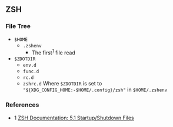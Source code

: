 
## ZSH
### File Tree
- `$HOME`
    - `.zshenv`
        - The first<sup>[1](#ref1)</sup> file read
- `$ZDOTDIR`
    - `env.d`
    - `func.d`
    - `rc.d` 
    - `zshrc.d`
Where `$ZDOTDIR` is set to `"${XDG_CONFIG_HOME:-$HOME/.config}/zsh"` in `$HOME/.zshenv`


### References
- <a name="ref1">1</a> [ZSH Documentation: 5.1 Startup/Shutdown Files](https://zsh.sourceforge.io/Doc/Release/Files.html#Files) 

